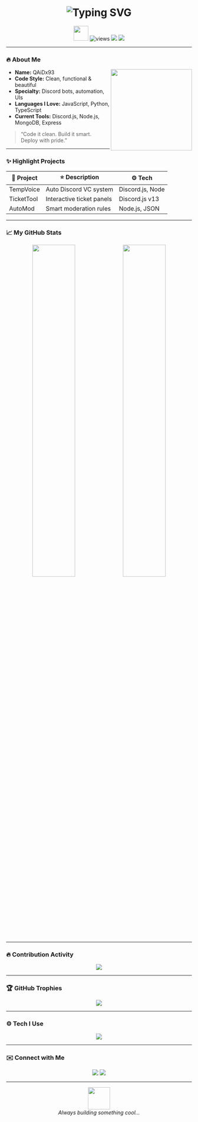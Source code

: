 <h1 align="center">
  <img src="https://readme-typing-svg.demolab.com?font=Fira+Code&weight=700&pause=1000&color=F700FF&center=true&vCenter=true&multiline=true&width=435&height=60&lines=Hi+I'm+QAiDx93;Welcome+to+my+GitHub+profile!" alt="Typing SVG" />
</h1>

<p align="center">
  <img src="https://media.giphy.com/media/hvRJCLFzcasrR4ia7z/giphy.gif" width="40"/>  
  <img src="https://komarev.com/ghpvc/?username=QAiDx93&label=Profile+Views&color=blueviolet&style=flat-square" alt="views" />
  <img src="https://img.shields.io/github/followers/QAiDx93?label=Followers&style=flat-square&color=blueviolet" />
  <img src="https://img.shields.io/github/stars/QAiDx93?label=Stars&style=flat-square&color=blueviolet" />
</p>

---

### 🔥 About Me

<img align="right" src="https://media.giphy.com/media/qgQUggAC3Pfv687qPC/giphy.gif" width="220" />

- **Name:** QAiDx93  
- **Code Style:** Clean, functional & beautiful  
- **Specialty:** Discord bots, automation, UIs  
- **Languages I Love:** JavaScript, Python, TypeScript  
- **Current Tools:** Discord.js, Node.js, MongoDB, Express  

> “Code it clean. Build it smart. Deploy with pride.”  

---

### ✨ Highlight Projects

| 🚀 Project | ⭐ Description | ⚙️ Tech |
|-----------|----------------|--------|
| TempVoice | Auto Discord VC system | Discord.js, Node |
| TicketTool | Interactive ticket panels | Discord.js v13 |
| AutoMod | Smart moderation rules | Node.js, JSON |

---

### 📈 My GitHub Stats

<p align="center">
  <img src="https://github-readme-stats.vercel.app/api?username=QAiDx93&show_icons=true&theme=radical&hide_border=true" width="48%" />
  <img src="https://github-readme-stats.vercel.app/api/top-langs/?username=QAiDx93&layout=compact&theme=radical&hide_border=true" width="48%" />
</p>

---

### 🔥 Contribution Activity

<p align="center">
  <img src="https://github-readme-streak-stats.herokuapp.com?user=QAiDx93&theme=radical&hide_border=true" />
</p>

---

### 🏆 GitHub Trophies

<p align="center">
  <img src="https://github-profile-trophy.vercel.app/?username=QAiDx93&theme=dracula&no-frame=true&margin-w=15&title=Stars,Followers,Repositories,PullRequest,Commits" />
</p>

---

### ⚙️ Tech I Use

<p align="center">
  <img src="https://skillicons.dev/icons?i=js,ts,py,nodejs,express,mongodb,discord,html,css,github" />
</p>

---

### ✉️ Connect with Me

<p align="center">
  <a href="mailto:qaidx93.dev@gmail.com"><img src="https://img.shields.io/badge/Gmail-D14836?style=for-the-badge&logo=gmail&logoColor=white" /></a>
  <a href="https://github.com/QAiDx93"><img src="https://img.shields.io/badge/GitHub-171515?style=for-the-badge&logo=github&logoColor=white" /></a>
</p>

---

<p align="center">
  <img src="https://media.giphy.com/media/du3J3cXyzhj75IOgvA/giphy.gif" width="60"/>
  <br><i>Always building something cool...</i>
</p>
